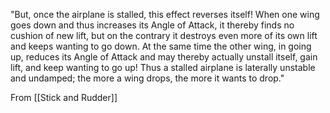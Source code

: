 "But, once the airplane is stalled, this effect reverses itself! When one wing goes down and thus increases its Angle of Attack, it thereby finds no cushion of new lift, but on the contrary it destroys even more of its own lift and keeps wanting to go down. At the same time the other wing, in going up, reduces its Angle of Attack and may thereby actually unstall itself, gain lift, and keep wanting to go up! Thus a stalled airplane is laterally unstable and undamped; the more a wing drops, the more it wants to drop."

From [[Stick and Rudder]]

